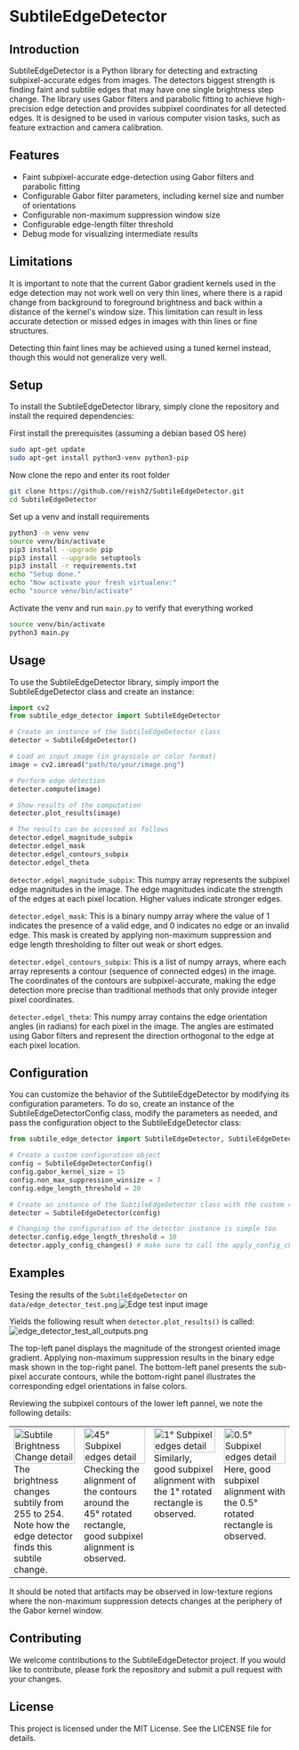 SubtileEdgeDetector
===================

Introduction
------------
SubtileEdgeDetector is a Python library for detecting and extracting subpixel-accurate edges from images. The detectors biggest strength is finding faint and subtile edges that may have one single brightness step change. The library uses Gabor filters and parabolic fitting to achieve high-precision edge detection and provides subpixel coordinates for all detected edges. It is designed to be used in various computer vision tasks, such as feature extraction and camera calibration.

Features
--------
- Faint subpixel-accurate edge-detection using Gabor filters and parabolic fitting
- Configurable Gabor filter parameters, including kernel size and number of orientations
- Configurable non-maximum suppression window size
- Configurable edge-length filter threshold
- Debug mode for visualizing intermediate results

Limitations
-----------

It is important to note that the current Gabor gradient kernels used in the edge detection may not work well on very thin lines, where there is a rapid change from background to foreground brightness and back within a distance of the kernel's window size. This limitation can result in less accurate detection or missed edges in images with thin lines or fine structures.

Detecting thin faint lines may be achieved using a tuned kernel instead, though this would not generalize very well.

Setup
-----
To install the SubtileEdgeDetector library, simply clone the repository and install the required dependencies:

First install the prerequisites (assuming a debian based OS here)
```bash
sudo apt-get update
sudo apt-get install python3-venv python3-pip
```

Now clone the repo and enter its root folder
```bash
git clone https://github.com/reish2/SubtileEdgeDetector.git
cd SubtileEdgeDetector
```

Set up a venv and install requirements
```bash
python3 -m venv venv
source venv/bin/activate
pip3 install --upgrade pip
pip3 install --upgrade setuptools
pip3 install -r requirements.txt
echo "Setup done."
echo "Now activate your fresh virtualenv:"
echo "source venv/bin/activate"
```

Activate the venv and run `main.py` to verify that everything worked
```bash
source venv/bin/activate
python3 main.py
```

Usage
-----
To use the SubtileEdgeDetector library, simply import the SubtileEdgeDetector class and create an instance:

```python
import cv2
from subtile_edge_detector import SubtileEdgeDetector

# Create an instance of the SubtileEdgeDetector class
detector = SubtileEdgeDetector()

# Load an input image (in grayscale or color format)
image = cv2.imread("path/to/your/image.png")

# Perform edge detection
detector.compute(image)

# Show results of the computation 
detector.plot_results(image)

# The results can be accessed as follows
detector.edgel_magnitude_subpix 
detector.edgel_mask
detector.edgel_contours_subpix
detector.edgel_theta
```

`detector.edgel_magnitude_subpix`: This numpy array represents the subpixel edge magnitudes in the image. The edge magnitudes indicate the strength of the edges at each pixel location. Higher values indicate stronger edges.

`detector.edgel_mask`: This is a binary numpy array where the value of 1 indicates the presence of a valid edge, and 0 indicates no edge or an invalid edge. This mask is created by applying non-maximum suppression and edge length thresholding to filter out weak or short edges.

`detector.edgel_contours_subpix`: This is a list of numpy arrays, where each array represents a contour (sequence of connected edges) in the image. The coordinates of the contours are subpixel-accurate, making the edge detection more precise than traditional methods that only provide integer pixel coordinates.

`detector.edgel_theta`: This numpy array contains the edge orientation angles (in radians) for each pixel in the image. The angles are estimated using Gabor filters and represent the direction orthogonal to the edge at each pixel location.

Configuration
-------------

You can customize the behavior of the SubtileEdgeDetector by modifying its configuration parameters. To do so, create an instance of the SubtileEdgeDetectorConfig class, modify the parameters as needed, and pass the configuration object to the SubtileEdgeDetector class:

```python
from subtile_edge_detector import SubtileEdgeDetector, SubtileEdgeDetectorConfig

# Create a custom configuration object
config = SubtileEdgeDetectorConfig()
config.gabor_kernel_size = 15
config.non_max_suppression_winsize = 7
config.edge_length_threshold = 20

# Create an instance of the SubtileEdgeDetector class with the custom configuration
detector = SubtileEdgeDetector(config)

# Changing the configuration of the detector instance is simple too
detector.config.edge_length_threshold = 10
detector.apply_config_changes() # make sure to call the apply_config_changes() method
```

Examples
--------

Tesing the results of the `SubtileEdgeDetector` on `data/edge_detector_test.png`
![Edge test input image](data/edge_detector_test.png)

Yields the following result when `detector.plot_results()` is called:
![edge_detector_test_all_outputs.png](images%2Fedge_detector_test_all_outputs.png)

The top-left panel displays the magnitude of the strongest oriented image gradient. 
Applying non-maximum suppression results in the binary edge mask shown in the 
top-right panel. The bottom-left panel presents the sub-pixel accurate contours, 
while the bottom-right panel illustrates the corresponding edgel orientations in 
false colors.

Reviewing the subpixel contours of the lower left pannel, we note the following details:

<table>
  <tr>
    <td width="25%" valign="top">
      <img src="images/edge_detector_test_all_outputs_255_254_pattern.png" alt="Subtile Brightness Change detail" width="100%">
      The brightness changes subtily from 255 to 254. Note how the edge detector finds this subtile change.
    </td>
    <td width="25%" valign="top">
      <img src="images/edge_detector_test_all_outputs_45Deg_pattern.png" alt="45° Subpixel edges detail" width="100%">
      Checking the alignment of the contours around the 45° rotated rectangle, good subpixel alignment is observed.
    </td>
    <td width="25%" valign="top">
      <img src="images/edge_detector_test_all_outputs_1Deg_pattern.png" alt="1° Subpixel edges detail" width="100%">
      Similarly, good subpixel alignment with the 1° rotated rectangle is observed.
    </td>
    <td width="25%" valign="top">
      <img src="images/edge_detector_test_all_outputs_0.5Deg_pattern.png" alt="0.5° Subpixel edges detail" width="100%">
      Here, good subpixel alignment with the 0.5° rotated rectangle is observed.
    </td>
  </tr>
</table>

It should be noted that artifacts may be observed in low-texture regions where the
non-maximum suppression detects changes at the periphery of the Gabor kernel window.

Contributing
------------

We welcome contributions to the SubtileEdgeDetector project. If you would like to contribute, please fork the repository and submit a pull request with your changes.

License
-------

This project is licensed under the MIT License. See the LICENSE file for details.